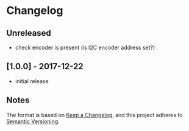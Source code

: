 # Changelog

## Unreleased
- check encoder is present (is I2C encoder address set?)

## [1.0.0] - 2017-12-22
- initial release


## Notes

The format is based on [Keep a Changelog](https://keepachangelog.com/en/1.0.0/),
and this project adheres to [Semantic Versioning](https://semver.org/spec/v2.0.0.html).

